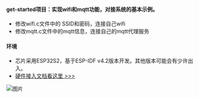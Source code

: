 #### get-started项目：实现wifi和mqtt功能，对接系统的基本示例。
* 修改wifi.c文件中的 SSID和密码，连接自己wifi
* 修改mqtt.c文件中的mqtt信息，连接自己的mqtt代理服务


#### 环境
* 芯片采用ESP32S2，基于ESP-IDF v4.2版本开发。其他版本可能会有少许出入。
* [硬件接入文档看这里 >>>](https://gitee.com/kerwincui/wumei-smart/wikis/pages?sort_id=4203154&doc_id=1506495)

![图片](https://gitee.com/kerwincui/wumei-smart/raw/master/document/flow.png)  